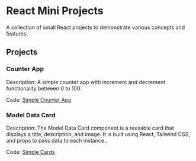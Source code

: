 # React Mini Projects

A collection of small React projects to demonstrate various concepts and features.

## Projects

### Counter App
Description: A simple counter app with increment and decrement functionality between 0 to 100.

Code: [Simple Counter App](../../tree/Counter)
### Model Data Card
Description: The Model Data Card component is a reusable card that displays a title, description, and image. It is built using React, Tailwind CSS, and props to pass data to each instance..

Code: [Simple Cards](../../tree/Card)
